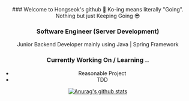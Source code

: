  <div align=center>
### Welcome to Hongseok's github 👋
Ko-ing means literally "Going". Nothing but just Keeping Going 😎

### Software Engineer (Server Development)
Junior Backend Developer mainly using Java | Spring Framework

### Currently Working On / Learning ..
- Reasonable Project
- TDD


[![Anurag's github stats](https://github-readme-stats.vercel.app/api?username=ko-ing)](https://github.com/anuraghazra/github-readme-stats)

<!--
**ko-ing/ko-ing** is a ✨ _special_ ✨ repository because its `README.md` (this file) appears on your GitHub profile.

Here are some ideas to get you started:

- 🔭 I’m currently working on ...
- 🌱 I’m currently learning ...
- 👯 I’m looking to collaborate on ...
- 🤔 I’m looking for help with ...
- 💬 Ask me about ...
- 📫 How to reach me: ...
- 😄 Pronouns: ...
- ⚡ Fun fact: ...
-->

</div>

